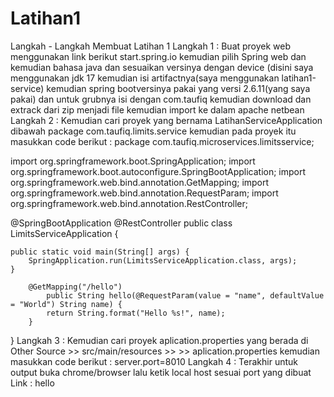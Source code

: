 # Latihan1
Langkah - Langkah Membuat Latihan 1
Langkah 1 :
Buat proyek web menggunakan link berikut start.spring.io kemudian pilih Spring web dan kemudian bahasa java dan sesuaikan versinya dengan device (disini saya menggunakan jdk 17 kemudian isi artifactnya(saya menggunakan latihan1-service) kemudian spring bootversinya pakai yang versi 2.6.11(yang saya pakai) dan untuk grubnya isi dengan com.taufiq kemudian download dan extrack dari zip menjadi file kemudian import ke dalam apache netbean
Langkah 2 :
Kemudian cari proyek yang bernama LatihanServiceApplication dibawah package com.taufiq.limits.service kemudian pada proyek itu masukkan code berikut :
package com.taufiq.microservices.limitsservice;

import org.springframework.boot.SpringApplication;
import org.springframework.boot.autoconfigure.SpringBootApplication;
import org.springframework.web.bind.annotation.GetMapping;
import org.springframework.web.bind.annotation.RequestParam;
import org.springframework.web.bind.annotation.RestController;

@SpringBootApplication
@RestController
public class LimitsServiceApplication {

	public static void main(String[] args) {
		SpringApplication.run(LimitsServiceApplication.class, args);
	}
        
        @GetMapping("/hello")
            public String hello(@RequestParam(value = "name", defaultValue = "World") String name) {
            return String.format("Hello %s!", name);
        }

}
Langkah 3 :
Kemudian cari proyek aplication.properties yang berada di Other Source >> src/main/resources >> >> aplication.properties kemudian masukkan code berikut :
server.port=8010
Langkah 4 :
Terakhir untuk output buka chrome/browser lalu ketik local host sesuai port yang dibuat
Link : hello
